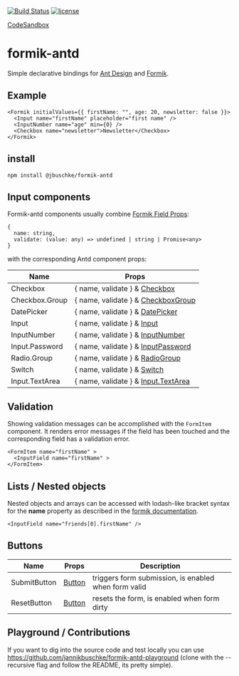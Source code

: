 [![Build Status](https://dev.azure.com/jannikb/glue/_apis/build/status/jannikb%20formik-antd?branchName=master)](https://dev.azure.com/jannikb/glue/_build/latest?definitionId=4?branchName=master)
[![license](https://badgen.now.sh/badge/license/MIT)](./LICENSE)

[CodeSandbox](https://codesandbox.io/s/oko82yzn6)

# formik-antd

Simple declarative bindings for [Ant Design](https://ant.design/docs/react/introduce) and [Formik](https://github.com/jaredpalmer/formik).

## Example

```
<Formik initialValues={{ firstName: "", age: 20, newsletter: false }}>
  <Input name="firstName" placeholder="first name" />
  <InputNumber name="age" min={0} />
  <Checkbox name="newsletter">Newsletter</Checkbox>
</Formik>
```

## install

`npm install @jbuschke/formik-antd`

## Input components

Formik-antd components usually combine [Formik Field Props](https://jaredpalmer.com/formik/docs/api/field#reference):

```
{
  name: string,
  validate: (value: any) => undefined | string | Promise<any>
}
```

with the corresponding Antd component props:

| Name           | Props                                                                                                      |
| -------------- | ---------------------------------------------------------------------------------------------------------- |
| Checkbox       | { name, validate } & [Checkbox](https://ant.design/components/checkbox/)                                   |
| Checkbox.Group | { name, validate } & [CheckboxGroup](https://ant.design/components/checkbox/#Checkbox-Group)               |
| DatePicker     | { name, validate } & [DatePicker](https://ant.design/components/date-picker/)                              |
| Input          | { name, validate } & [Input](https://ant.design/components/input/)                                         |
| InputNumber    | { name, validate } & [InputNumber](https://ant.design/components/input-number/)                            |
| Input.Password | { name, validate } & [InputPassword](https://ant.design/components/input/)                                 |
| Radio.Group    | { name, validate } & [RadioGroup](https://ant.design/components/radio/#RadioGroup)                         |
| Switch         | { name, validate } & [Switch](https://ant.design/components/switch/)                                       |
| Input.TextArea | { name, validate } & [Input.TextArea](https://ant.design/components/input/#components-input-demo-textarea) |

## Validation

Showing validation messages can be accomplished with the `FormItem` component. It renders error messages if the field has been touched and the corresponding field has a validation error.

```
<FormItem name="firstName" >
  <InputField name="firstName" >
</FormItem>
```

## Lists / Nested objects

Nested objects and arrays can be accessed with lodash-like bracket syntax for the **name** property as described in the [formik documentation](https://jaredpalmer.com/formik/docs/guides/arrays).

```
<InputField name="friends[0].firstName" />
```

## Buttons

| Name         | Props                                           | Description                                          |
| ------------ | ----------------------------------------------- | ---------------------------------------------------- |
| SubmitButton | [Button](https://ant.design/components/button/) | triggers form submission, is enabled when form valid |
| ResetButton  | [Button](https://ant.design/components/button/) | resets the form, is enabled when form dirty          |

## Playground / Contributions

If you want to dig into the source code and test locally you can use https://github.com/jannikbuschke/formik-antd-playground (clone with the --recursive flag and follow the README, its pretty simple).
